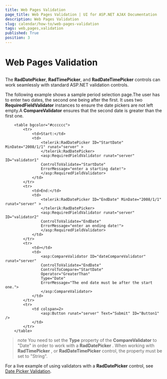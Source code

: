 ```yaml
---
title: Web Pages Validation
page_title: Web Pages Validation | UI for ASP.NET AJAX Documentation
description: Web Pages Validation
slug: calendar/how-to/web-pages-validation
tags: web,pages,validation
published: True
position: 3
---
```


# Web Pages Validation



## 

The __RadDatePicker__, __RadTimePicker__, and __RadDateTimePicker__ controls can work seamlessly with standard ASP.NET validation controls.

The following example shows a sample period selection page.The user has to enter two dates, the second one being after the first. It uses two __RequiredFieldValidator__ instances to ensure the date pickers are not left empty.A __CompareValidator__ ensures that the second date is greater than the first one.

````ASPNET
	<table bgcolor="#cccccc">
	    <tr>
	        <td>Start:</td>
	        <td>
	            <telerik:RadDatePicker ID="StartDate" MinDate="2008/1/1" runat="server" >
	            </telerik:RadDatePicker>
	            <asp:RequiredFieldValidator runat="server" ID="validator1"
	            ControlToValidate="StartDate"
	            ErrorMessage="enter a starting date!">
	            </asp:RequiredFieldValidator>
	        </td>
	    </tr>
	    <tr>
	        <td>End:</td>
	        <td>
	            <telerik:RadDatePicker ID="EndDate" MinDate="2008/1/1" runat="server" >
	            </telerik:RadDatePicker>
	            <asp:RequiredFieldValidator runat="server" ID="validator2"
	            ControlToValidate="EndDate"
	            ErrorMessage="enter an ending date!">
	            </asp:RequiredFieldValidator>
	        </td>
	    </tr>
	    <tr>
	        <td></td>
	        <td>
	            <asp:CompareValidator ID="dateCompareValidator" runat="server"
	            ControlToValidate="EndDate"
	            ControlToCompare="StartDate"
	            Operator="GreaterThan"
	            Type="Date"
	            ErrorMessage="The end date must be after the start one.">
	            </asp:CompareValidator>
	        </td>
	    </tr>
	    <tr>
	        <td colspan=2>
	            <asp:Button runat="server" Text="Submit" ID="Button1" />
	        </td>
	    </tr>
	</table>	
````



>note You need to set the __Type__ property of the __CompareValidator__ to "Date" in order to work with a __RadDatePicker__ . When working with __RadTimePicker__ , or __RadDateTimePicker__ control, the property must be set to "String".
>


For a live example of using validators with a __RadDatePicker__ control, see [Date Picker Validation](http://demos.telerik.com/aspnet-ajax/Calendar/Examples/DatePicker/Validation/DefaultCS.aspx).
